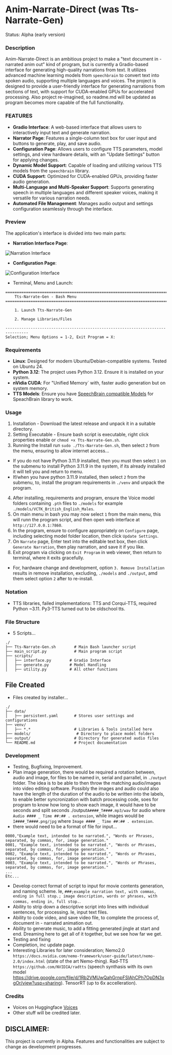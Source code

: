 # Anim-Narrate-Direct (was Tts-Narrate-Gen)
Status: Alpha (early version)

### Description
Anim-Narrate-Direct is an ambitious project to make a "text document in - narrated anim out" kind of program, but is currently a Gradio-based interface for generating high-quality narrations from text. It utilizes advanced machine learning models from `speechbrain` to convert text into spoken audio, supporting multiple languages and voices. The project is designed to provide a user-friendly interface for generating narrations from sections of text, with support for CUDA-enabled GPUs for accelerated processing. Also project re-imagined, so readme.md will be updated as program becomes more capable of the full functionality.

### FEATURES
- **Gradio Interface**: A web-based interface that allows users to interactively input text and generate narration.
- **Narrator Page**: Features a single-column text box for user input and buttons to generate, play, and save audio.
- **Configuration Page**: Allows users to configure TTS parameters, model settings, and view hardware details, with an "Update Settings" button for applying changes.
- **Dynamic Model Support**: Capable of loading and utilizing various TTS models from the `speechbrain` library.
- **CUDA Support**: Optimized for CUDA-enabled GPUs, providing faster audio generation.
- **Multi-Language and Multi-Speaker Support**: Supports generating speech in multiple languages and different speaker voices, making it versatile for various narration needs.
- **Automated File Management**: Manages audio output and settings configuration seamlessly through the interface.

### Preview
The application's interface is divided into two main parts:
- **Narration Interface Page**:

![Narration Interface](media/narrate.png)

- **Configuration Page**:

![Configuration Interface](media/configure_page.png)

- Terminal, Menu and Launch:
```
================================================================================
    Tts-Narrate-Gen - Bash Menu
================================================================================

    1. Launch Tts-Narrate-Gen

    2. Manage Libraries/Files

--------------------------------------------------------------------------------
Selection; Menu Options = 1-2, Exit Program = X: 
```

### Requirements
- **Linux**: Designed for modern Ubuntu/Debian-compatible systems. Tested on Ubuntu 24.
- **Python 3.12**: The project uses Python 3.12. Ensure it is installed on your system.
- **nVidia CUDA**: For "Unified Memory` with, faster audio generation but on system memory.
- **TTS Models**: Ensure you have [SpeechBrain compatible Models](https://huggingface.co/speechbrain) for SpeachBrain library to work.

### Usage
1. Installation - Download the latest release and unpack it in a suitable directory.
2. Setting Executable - Ensure bash script is executable, right click properties enable or `chmod +x Tts-Narrate-Gen.sh`.
3. Running the Install run `sudo ./Tts-Narrate-Gen.sh`, then select `2` from the menu, ensuring to allow internet access...
- If you do not have Python 3.11.9 installed, then you must then select `1` on the submenu to install Python 3.11.9 in the system, if its already installed it will tell you and return to menu. 
- If/when you have python 3.11.9 installed, then select `2` from the submenu, to, install the program requirements in `./venv` and unpack the program.
4. After installing, requirements and program, ensure the Voice model folders containing `.pth` files to `./models` for example `./models/VCTK_British_English_Males`. 
5. On main menu in bash you may now select `1` from the main menu, this will runn the program script, and then open web interface at `http://127.0.0.1:7860`.
4. In the program, ensure to configure appropriately on `Configure` page, including selecting model folder location, then click `Update Settings`.
5. On `Narrate` page, Enter text into the editable text box, then click `Generate Narration`, then play narration, and save it if you like. 
5. Exit program via clicking on `Exit Program` in web viewer, then return to terminal, where it exits gracefully.
- For, hardware change and development, option `3. Remove Installation` results in remove installation, excluding, `./models` and `./output`, amd them select option `2` after to re-install.  

### Notation
- TTS libraries, failed implementations: TTS and Corqui-TTS, required Python ~3.11. Py3-TTS turned out to be oldschool tts.


### File Structure
- 5 Scripts...
```
./
├── Tts-Narrate-Gen.sh        # Main Bash launcher script
├── main_script.py            # Main program script
├── scripts/
│   ├── interface.py        # Gradio Interface
│   ├── generate.py         # Model Handling
│   ├── utility.py          # All other functions
```

## File Created
- Files created by installer...
```
./
├── data/
│   ├── persistent.yaml       # Stores user settings and configurations
├── venv/
│   ├── *.*                   # Libraries & Tools installed here
├── models/                    # Directory to place model folders
├── output/                   # Directory for generated audio files
└── README.md                 # Project documentation
```

### Development
- Testing, Bugfixing, Improvement.
- Plan image generation, there would be required a rotation between, audio and image, for files to be named in, serial and parrallel, in `./output` folder. The idea is to be able to then throw the matching audio/images into video editing software. Possibly the images and audio could also have the length of the duration of the audio to be written into the labels, to enable better syncronization with batch processing code, soes for program to know how long to show each image, it would have to be seconds and split seconds ./output`A####_T####.mp3/wav` for audio where `Audio #### _ Time ##:## . extension`, while images would be `I####_T####.png/jpg` where `Image #### _ Time ##:## . extension`. 
- there would need to be a format of file for input...
```
0000,"Example text, intended to be narrated.", "Words or Phrases, separated, by commas, for, image generation."
0001, "Example text, intended to be narrated.", "Words or Phrases, separated, by commas, for, image generation."
0002, "Example text, intended to be narrated.", "Words or Phrases, separated, by commas, for, image generation."
0003, "Example text, intended to be narrated.", "Words or Phrases, separated, by commas, for, image generation."
...
Etc...
```
- Develop correct format of script to input for movie contents generation, and naming scheme. Ie, `###;example narration text, with commas, ending in full stop.; image description, words or phrases, with commas, ending in, full stop.`.
- Ability to strip down a descriptive script into lines with individual sentences, for processing. Ie, input text files.
- Ability to code video, and save video file, to complete the process of, document in - narrated animation out.
- Ability to generate music, to add a fitting generated jingle at start and end. Dreaming here to get all of it together, but we see how far we get.
- Testing and fixing
- Completion, inc update page.
- Interesting Libraries for later consideration; Nemo2.0 `https://docs.nvidia.com/nemo-framework/user-guide/latest/nemo-2.0/index.html` (state of the art Nemo-thing). Rad-TTS `https://github.com/NVIDIA/radtts` (speech synthasis with its own model https://drive.google.com/file/d/1Rb2VMUwQahGrnpFSlAhCPh7OpDN3xgOr/view?usp=sharing). TensorRT (up to 6x accelleration).

### Credits
- Voices on Huggingface [Voices](https://huggingface.co/voices) 
- Other stuff will be credited later.

## DISCLAIMER:
This project is currently in Alpha. Features and functionalities are subject to change as development progresses.
